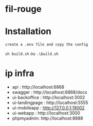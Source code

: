 # fil-rouge

# Installation

`create a .env file and copy the config`

`sh build.sh` ou `.\build.sh`

# ip infra

- api : http://localhost:6868
- swagger : http://localhost:6868/docs
- ui-backoffice : http://localhost:3002
- ui-landingpage : http://localhost:5555
- ui-mobileapp : http://127.0.0.1:19002
- ui-webapp : http://localhost:3000
- phpmyadmin: http://localhost:8888
